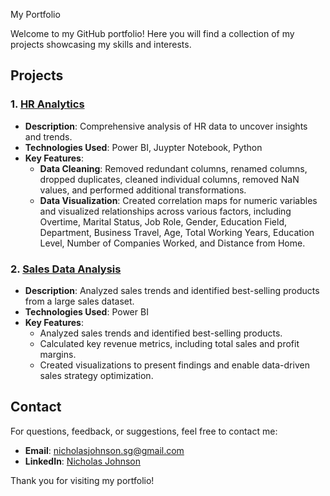  My Portfolio

Welcome to my GitHub portfolio! Here you will find a collection of my projects showcasing my skills and interests.

## Projects

### 1. [HR Analytics](link-to-project-1)
- **Description**: Comprehensive analysis of HR data to uncover insights and trends.
- **Technologies Used**: Power BI, Juypter Notebook, Python 
- **Key Features**:
  - **Data Cleaning**: Removed redundant columns, renamed columns, dropped duplicates, cleaned individual columns, removed NaN values, and performed additional transformations.
  - **Data Visualization**: Created correlation maps for numeric variables and visualized relationships across various factors, including Overtime, Marital Status, Job Role, Gender, Education Field, Department, Business Travel, Age, Total Working Years, Education Level, Number of Companies Worked, and Distance from Home.

### 2. [Sales Data Analysis](link-to-project-2)
- **Description**: Analyzed sales trends and identified best-selling products from a large sales dataset.
- **Technologies Used**: Power BI
- **Key Features**:
  - Analyzed sales trends and identified best-selling products.
  - Calculated key revenue metrics, including total sales and profit margins.
  - Created visualizations to present findings and enable data-driven sales strategy optimization.

## Contact
For questions, feedback, or suggestions, feel free to contact me:

- **Email**: nicholasjohnson.sg@gmail.com
- **LinkedIn**: [Nicholas Johnson](https://www.linkedin.com/in/nicholas-johnson-8a5425268/)

Thank you for visiting my portfolio!
